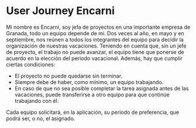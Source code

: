 # User Journey Encarni

Mi nombre es Encarni, soy jefa de proyectos en una importante empresa de Granada, todo un
equipo depende de mi. Dos veces al año, en mayo y en septiembre, nos reúnen a
todos los integrantes del equipo para decidir la organización de nuestras
vacaciones.
Teniendo en cuenta que, sin un jefe de proyecto, el trabajo no puede avanzar,
el equipo tiene que ponerse de acuerdo en la elección del periodo vacacional.
Además, hay que cumplir ciertas condiciones:
* El proyecto no puede quedarse sin terminar.
* Siempre debe de haber, como mínimo, un equipo trabajando.
* En caso de que no sea posible completar la tarea asignada antes de las
vacaciones, puede transferirse a otro equipo para que continúe trabajando con
él.

Cada equipo solicitará, en la aplicación, su periodo de preferencia, que podrá
ser, o no, el asignado.
